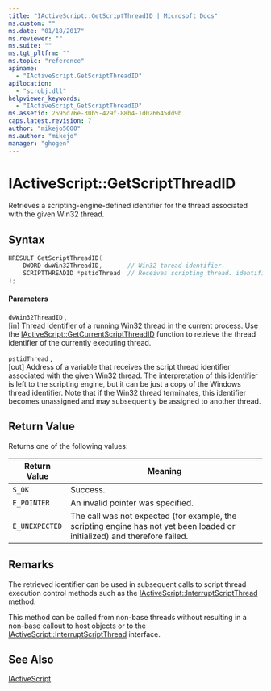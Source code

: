```yaml
---
title: "IActiveScript::GetScriptThreadID | Microsoft Docs"
ms.custom: ""
ms.date: "01/18/2017"
ms.reviewer: ""
ms.suite: ""
ms.tgt_pltfrm: ""
ms.topic: "reference"
apiname: 
  - "IActiveScript.GetScriptThreadID"
apilocation: 
  - "scrobj.dll"
helpviewer_keywords: 
  - "IActiveScript_GetScriptThreadID"
ms.assetid: 2595d76e-30b5-429f-88b4-1d026645dd9b
caps.latest.revision: 7
author: "mikejo5000"
ms.author: "mikejo"
manager: "ghogen"
---
```

# IActiveScript::GetScriptThreadID
Retrieves a scripting-engine-defined identifier for the thread associated with the given Win32 thread.  
  
## Syntax  
  
```cpp
HRESULT GetScriptThreadID(  
    DWORD dwWin32ThreadID,       // Win32 thread identifier.  
    SCRIPTTHREADID *pstidThread  // Receives scripting thread. identifier  
);  
```  
  
#### Parameters  
 `dwWin32ThreadID` ,  
 [in] Thread identifier of a running Win32 thread in the current process. Use the [IActiveScript::GetCurrentScriptThreadID](../../winscript/reference/iactivescript-getcurrentscriptthreadid.md) function to retrieve the thread identifier of the currently executing thread.  
  
 `pstidThread` ,  
 [out] Address of a variable that receives the script thread identifier associated with the given Win32 thread. The interpretation of this identifier is left to the scripting engine, but it can be just a copy of the Windows thread identifier. Note that if the Win32 thread terminates, this identifier becomes unassigned and may subsequently be assigned to another thread.  
  
## Return Value  
 Returns one of the following values:  
  
|Return Value|Meaning|  
|------------------|-------------|  
|`S_OK`|Success.|  
|`E_POINTER`|An invalid pointer was specified.|  
|`E_UNEXPECTED`|The call was not expected (for example, the scripting engine has not yet been loaded or initialized) and therefore failed.|  
  
## Remarks  
 The retrieved identifier can be used in subsequent calls to script thread execution control methods such as the [IActiveScript::InterruptScriptThread](../../winscript/reference/iactivescript-interruptscriptthread.md) method.  
  
 This method can be called from non-base threads without resulting in a non-base callout to host objects or to the [IActiveScript::InterruptScriptThread](../../winscript/reference/iactivescript-interruptscriptthread.md) interface.  
  
## See Also  
 [IActiveScript](../../winscript/reference/iactivescript.md)